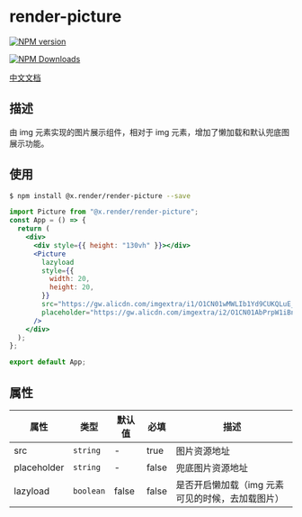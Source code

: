 # render-picture

<p>
<a href="https://www.npmjs.com/package/@x.render/render-picture" target="__blank"><img src="https://img.shields.io/npm/v/@x.render/render-picture" alt="NPM version" /></a>

<a href="https://www.npmjs.com/package/@x.render/render-picture" target="__blank"><img src="https://img.shields.io/npm/dm/%40x.render%2Frender-picture" alt="NPM Downloads" /></a>

</p>

[中文文档](./README.zh.md)

## 描述

由 img 元素实现的图片展示组件，相对于 img 元素，增加了懒加载和默认兜底图展示功能。

## 使用

```bash
$ npm install @x.render/render-picture --save
```

```jsx
import Picture from "@x.render/render-picture";
const App = () => {
  return (
    <div>
      <div style={{ height: "130vh" }}></div>
      <Picture
        lazyload
        style={{
          width: 20,
          height: 20,
        }}
        src="https://gw.alicdn.com/imgextra/i1/O1CN01wMWLIb1Yd9CUKQLuE_!!6000000003081-0-tps-1500-1444.jpg"
        placeholder="https://gw.alicdn.com/imgextra/i2/O1CN01AbPrpW1iBniCuIeJH_!!6000000004375-2-tps-200-200.png"
      />
    </div>
  );
};

export default App;
```

## 属性

| **属性**    | **类型**  | **默认值** | **必填** | **描述**                                         |
| ----------- | --------- | ---------- | -------- | ------------------------------------------------ |
| src         | `string`  | -          | true     | 图片资源地址                                     |
| placeholder | `string`  | -          | false    | 兜底图片资源地址                                 |
| lazyload    | `boolean` | false      | false    | 是否开启懒加载（img 元素可见的时候，去加载图片） |

